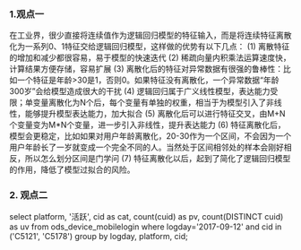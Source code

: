 ### 1.观点一

在工业界，很少直接将连续值作为逻辑回归模型的特征输入，而是将连续特征离散化为一系列0、1特征交给逻辑回归模型，这样做的优势有以下几点：
(1) 离散特征的增加和减少都很容易，易于模型的快速迭代
(2) 稀疏向量内积乘法运算速度快，计算结果方便存储，容易扩展
(3) 离散化后的特征对异常数据有很强的鲁棒性：比如一个特征是年龄>30是1，否则0。如果特征没有离散化，一个异常数据“年龄300岁”会给模型造成很大的干扰
(4) 逻辑回归属于广义线性模型，表达能力受限；单变量离散化为N个后，每个变量有单独的权重，相当于为模型引入了非线性，能够提升模型表达能力，加大拟合
(5) 离散化后可以进行特征交叉，由M+N个变量变为M*N个变量，进一步引入非线性，提升表达能力
(6) 特征离散化后，模型会更稳定，比如如果对用户年龄离散化，20-30作为一个区间，不会因为一个用户年龄长了一岁就变成一个完全不同的人。当然处于区间相邻处的样本会刚好相反，所以怎么划分区间是门学问
(7) 特征离散化以后，起到了简化了逻辑回归模型的作用，降低了模型过拟合的风险。

### 2. 观点二

select platform, '活跃', cid as cat, count(cuid) as pv, count(DISTINCT cuid) as uv
    from ods_device_mobilelogin
    where logday='2017-09-12' and cid in ('C5121', 'C5178')
    group by logday, platform, cid;
